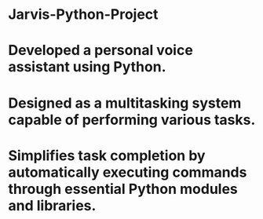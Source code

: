 # Jarvis-Python-Project
# Developed a personal voice assistant using Python.
# Designed as a multitasking system capable of performing various tasks.
# Simplifies task completion by automatically executing commands through essential Python modules and libraries.
